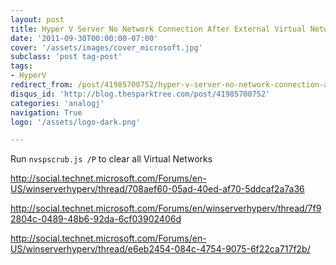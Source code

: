 ```yaml
---
layout: post
title: Hyper V Server No Network Connection After External Virtual Network
date: '2011-09-30T00:00:00-07:00'
cover: '/assets/images/cover_microsoft.jpg'
subclass: 'post tag-post'
tags:
- HyperV
redirect_from: /post/41985700752/hyper-v-server-no-network-connection-after
disqus_id: 'http://blog.thesparktree.com/post/41985700752'
categories: 'analogj'
navigation: True
logo: '/assets/logo-dark.png'

---
```

Run `nvspscrub.js /P` to clear all Virtual Networks

http://social.technet.microsoft.com/Forums/en-US/winserverhyperv/thread/708aef60-05ad-40ed-af70-5ddcaf2a7a36

http://social.technet.microsoft.com/Forums/en/winserverhyperv/thread/7f92804c-0489-48b6-92da-6cf03902406d

http://social.technet.microsoft.com/Forums/en-US/winserverhyperv/thread/e6eb2454-084c-4754-9075-6f22ca717f2b/

